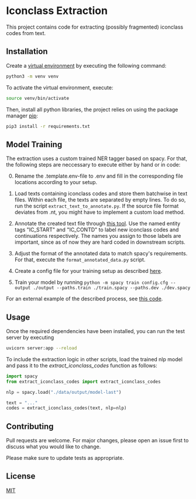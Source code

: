 # Iconclass Extraction

This project contains code for extracting (possibly fragmented)
iconclass codes from text.

## Installation

Create a [virtual environment](https://docs.python.org/3/library/venv.html)
by executing the following command:

```bash
python3 -m venv venv
```

To activate the virtual environment, execute:

```bash
source venv/bin/activate
```

Then, install all python libraries, the project relies on using
the package manager [pip](https://pip.pypa.io/en/stable/):

```bash
pip3 install -r requirements.txt
```

## Model Training

The extraction uses a custom trained NER tagger based
on spacy. For that, the following steps are neccessary
to execute either by hand or in code:

0. Rename the .template.env-file to .env and fill in
   the corresponding file locations according to your
   setup.

1. Load texts containing iconclass codes and store them
   batchwise in text files. Within each file, the texts
   are separated by empty lines. To do so, run the
   script `extract_text_to_annotate.py`. If the source
   file format deviates from .nt, you might have to
   implement a custom load method.

2. Annotate the created text file through
   [this tool](https://tecoholic.github.io/ner-annotator/).
   Use the named entity tags "IC_START" and "IC_CONTD" to label new
   iconclass codes and continuations respectively.
   The names you assign to those labels are important,
   since as of now they are hard coded in downstream scripts.

3. Adjust the format of the annotated data to match
   spacy's requirements. For that, execute the `format_annotated_data.py` script.

4. Create a config file for your training setup as described
   [here](https://spacy.io/usage/training#quickstart).

5. Train your model by running
   `python -m spacy train config.cfg --output ./output --paths.train ./train.spacy --paths.dev ./dev.spacy`

For an external example of the described process,
see [this code](https://github.com/dreji18/NER-Training-Spacy-3.0/blob/main/NER%20Training%20with%20Spacy%20v3%20Notebook.ipynb).

## Usage

Once the required dependencies have been installed,
you can run the test server by executing

```bash
uvicorn server:app --reload
```

To include the extraction logic in other scripts,
load the trained nlp model and pass it to the
_extract_iconclass_codes_ function as follows:

```python
import spacy
from extract_iconclass_codes import extract_iconclass_codes

nlp = spacy.load("./data/output/model-last")

text = "..."
codes = extract_iconclass_codes(text, nlp=nlp)
```

## Contributing

Pull requests are welcome. For major changes, please open an issue first
to discuss what you would like to change.

Please make sure to update tests as appropriate.

## License

[MIT](https://choosealicense.com/licenses/mit/)
